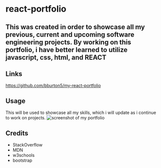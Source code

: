 # react-portfolio

## This was created in order to showcase all my previous, current and upcoming software engineering projects. By working on this portfolio, i have better learned to utilize javascript, css, html, and REACT

## Links

https://github.com/bburton5/my-react-portfolio

## Usage

This will be used to showcase all my skills, which i will update as i continue to work on projects.
![screenshot of my portfolio](./images/screenshot.png)

## Credits

- StackOverflow
- MDN
- w3schools
- bootstrap
